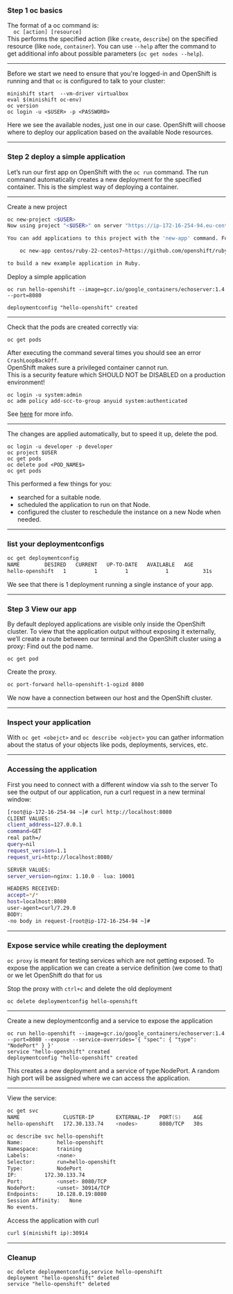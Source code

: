 ### Step 1 oc basics

The format of a oc command is:  
`  oc [action] [resource]`  
This performs the specified action  (like `create`, `describe`) on the specified resource (like `node`, `container`). You can use `--help` after the command to get additional info about possible parameters (`oc get nodes --help`).

----

Before we start we need to ensure that you're logged-in and OpenShift is running and that `oc` is configured to talk to your cluster:
```
minishift start  --vm-driver virtualbox
eval $(minishift oc-env)
oc version
oc login -u <$USER> -p <PASSWORD>
```

Here we see the available nodes, just one in our case. OpenShift will choose where to deploy our application based on the available Node resources.

----

### Step 2 deploy a simple application

Let’s run our first app on OpenShift with the `oc run` command. The run command automatically creates a new deployment for the specified container. This is the simplest way of deploying a container.

----

Create a new project

```bash
oc new-project <$USER>
Now using project "<$USER>" on server "https://ip-172-16-254-94.eu-central-1.compute.internal:8443".

You can add applications to this project with the 'new-app' command. For example, try:

    oc new-app centos/ruby-22-centos7~https://github.com/openshift/ruby-ex.git

to build a new example application in Ruby.
```

Deploy a simple application
```
oc run hello-openshift --image=gcr.io/google_containers/echoserver:1.4 --port=8080

deploymentconfig "hello-openshift" created
```

----

Check that the pods are created correctly via:  
```
oc get pods
```

After executing the command several times you should see an error `CrashLoopBackOff`.   
OpenShift makes sure a privileged container cannot run.  
This is a security feature which SHOULD NOT be DISABLED on a production environment!  

```
oc login -u system:admin
oc adm policy add-scc-to-group anyuid system:authenticated
```

See [here](https://docs.openshift.com/container-platform/3.4/admin_guide/manage_scc.html#grant-access-to-the-privileged-scc) for more info.

----

The changes are applied automatically, but to speed it up, delete the pod.

```
oc login -u developer -p developer
oc project $USER
oc get pods
oc delete pod <POD_NAME$>
oc get pods
```

This performed a few things for you:
* searched for a suitable node.
* scheduled the application to run on that Node.
* configured the cluster to reschedule the instance on a new Node when needed.

----

### list your deploymentconfigs

```bash
oc get deploymentconfig
NAME        DESIRED   CURRENT   UP-TO-DATE   AVAILABLE   AGE
hello-openshift   1         1         1            1           31s
````

We see that there is 1 deployment running a single instance of your app.

----

### Step 3 View our app

By default deployed applications are visible only inside the OpenShift cluster. To view that the application output without exposing it externally, we’ll create a route between our terminal and the OpenShift cluster using a proxy:
Find out the pod name.
```
oc get pod
```
Create the proxy.
```bash
oc port-forward hello-openshift-1-ogizd 8080
```
We now have a connection between our host and the OpenShift cluster.

----

### Inspect your application

With `oc get <obejct>` and `oc describe <object>` you can gather information about the status of your objects like pods, deployments, services, etc.

----

### Accessing the application
First you need to connect with a different window via ssh to the server
To see the output of our application, run a curl request in a new terminal window:
```bash
[root@ip-172-16-254-94 ~]# curl http://localhost:8080
CLIENT VALUES:
client_address=127.0.0.1
command=GET
real path=/
query=nil
request_version=1.1
request_uri=http://localhost:8080/

SERVER VALUES:
server_version=nginx: 1.10.0 - lua: 10001

HEADERS RECEIVED:
accept=*/*
host=localhost:8080
user-agent=curl/7.29.0
BODY:
-no body in request-[root@ip-172-16-254-94 ~]#
```

----

### Expose service while creating the deployment

`oc proxy` is meant for testing services which are not getting exposed. To expose the application we can create a service definition (we come to that) or we let OpenShift do that for us

Stop the proxy with `ctrl+c` and delete the old deployment
```
oc delete deploymentconfig hello-openshift
```

----

Create a new deploymentconfig and a service to expose the application
```
oc run hello-openshift --image=gcr.io/google_containers/echoserver:1.4 --port=8080 --expose --service-overrides='{ "spec": { "type": "NodePort" } }'
service "hello-openshift" created
deploymentconfig "hello-openshift" created
```
This creates a new deployment and a service of type:NodePort. A random high port will be assigned where we can access the application.

----

View the service:
```zsh
oc get svc
NAME              CLUSTER-IP       EXTERNAL-IP   PORT(S)    AGE
hello-openshift   172.30.133.74    <nodes>       8080/TCP   30s

oc describe svc hello-openshift
Name:			hello-openshift
Namespace:		training
Labels:			<none>
Selector:		run=hello-openshift
Type:			NodePort
IP:			172.30.133.74
Port:			<unset>	8080/TCP
NodePort:		<unset>	30914/TCP
Endpoints:		10.128.0.19:8080
Session Affinity:	None
No events.
```

Access the application with curl

```zsh
curl $(minishift ip):30914
```

----

### Cleanup

```
oc delete deploymentconfig,service hello-openshift
deployment "hello-openshift" deleted
service "hello-openshift" deleted
```

